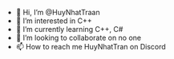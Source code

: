 - 👋 Hi, I’m @HuyNhatTraan
- 👀 I’m interested in C++
- 🌱 I’m currently learning C++, C#
- 💞️ I’m looking to collaborate on no one
- 📫 How to reach me HuyNhatTran on Discord

<!---
HuyNhatTraan/HuyNhatTraan is a ✨ special ✨ repository because its `README.md` (this file) appears on your GitHub profile.
You can click the Preview link to take a look at your changes.
--->
